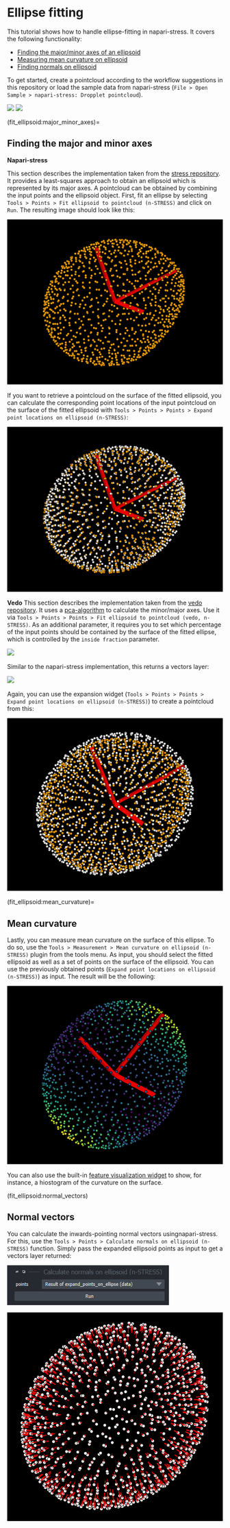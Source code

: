 # Ellipse fitting

This tutorial shows how to handle ellipse-fitting in napari-stress. It covers the following functionality:

* [Finding the major/minor axes of an ellipsoid](fit_ellipsoid:major_minor_axes)
* [Measuring mean curvature on ellipsoid](fit_ellipsoid:mean_curvature)
* [Finding normals on ellipsoid](fit_ellipsoid:normal_vectors)


To get started, create a pointcloud according to the workflow suggestions in this repository or load the sample data from napari-stress (`File > Open Sample > napari-stress: Dropplet pointcloud`).

![](../../imgs/viewer_screenshots/open_sample_droplet.png)
![](../../imgs/viewer_screenshots/open_sample_droplet1.png)

(fit_ellipsoid:major_minor_axes)=
## Finding the major and minor axes

**Napari-stress**

This section describes the implementation taken from the [stress repository](https://github.com/campaslab/STRESS). It provides a least-squares approach to obtain an ellipsoid which is represented by its major axes. A pointcloud can be obtained by combining the input points and the ellipsoid object. First, fit an ellipse by selecting `Tools > Points > Fit ellipsoid to pointcloud (n-STRESS)` and click on `Run`. The resulting image should look like this:

![](./imgs/demo_fit_ellipsoid5.png)

If you want to retrieve a pointcloud on the surface of the fitted ellipsoid, you can calculate the corresponding point locations of the input pointcloud on the surface of the fitted ellipsoid with `Tools > Points > Points > Expand point locations on ellipsoid (n-STRESS)`:

![](./imgs/demo_fit_ellipsoid6.png)

**Vedo**
This section describes the implementation taken from the [vedo repository](https://vedo.embl.es/). It uses a [pca-algorithm](https://en.wikipedia.org/wiki/Principal_component_analysis) to calculate the minor/major axes. Use it via `Tools > Points > Points > Fit ellipsoid to pointcloud (vedo, n-STRESS)`. As an additional parameter, it requires you to set which percentage of the input points should be contained by the surface of the fitted ellipse, which is controlled by the `inside fraction` parameter. 

![](./imgs/demo_fit_ellipsoid1.png)

Similar to the napari-stress implementation, this returns a vectors layer:

![](./imgs/demo_fit_ellipsoid4.png)

Again, you can use the expansion widget (`Tools > Points > Points > Expand point locations on ellipsoid (n-STRESS)`) to create a pointcloud from this:

![](./imgs/demo_fit_ellipsoid2.png)

(fit_ellipsoid:mean_curvature)=
## Mean curvature

Lastly, you can measure mean curvature on the surface of this ellipse. To do so, use the `Tools > Measurement > Mean curvature on ellipsoid (n-STRESS)` plugin from the tools menu. As input, you should select the fitted ellipsoid as well as a set of points on the surface of the ellipsoid. You can use the previously obtained points (`Expand point locations on ellipsoid (n-STRESS)`) as input. The result will be the following:

![](./imgs/demo_fit_ellipsoid7.png)

You can also use the built-in [feature visualization widget](point_and_click:visualize_features) to show, for instance, a hiostogram of the curvature on the surface.

(fit_ellipsoid:normal_vectors)
## Normal vectors

You can calculate the inwards-pointing normal vectors usingnapari-stress. For this, use the `Tools > Points > Calculate normals on ellipsoid (n-STRESS)` function. Simply pass the expanded ellipsoid points as input to get a vectors layer returned:

![](./imgs/demo_fit_ellipsoid8.png)

![](./imgs/demo_fit_ellipsoid9.png)
